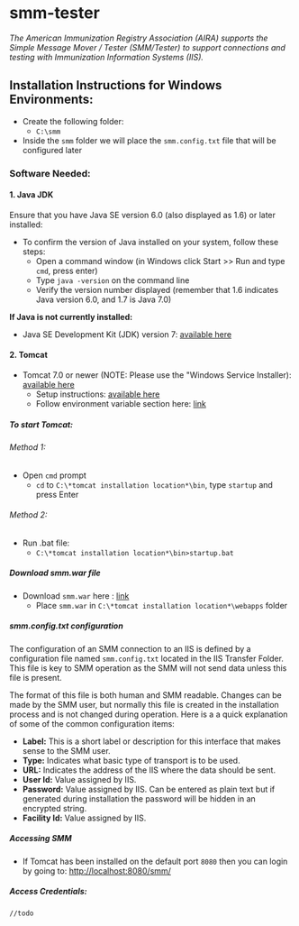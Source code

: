 # smm-tester
*The American Immunization Registry Association (AIRA) supports the Simple Message Mover / Tester (SMM/Tester) to support connections and testing with Immunization Information Systems (IIS).* 

## Installation Instructions for Windows Environments:
- Create the following folder:
  + `C:\smm`
- Inside the `smm` folder we will place the `smm.config.txt` file that will be configured later

### Software Needed:

#### 1. Java JDK

Ensure that you have Java SE version 6.0 (also displayed as 1.6) or later installed:

- To confirm the version of Java installed on your system, follow these steps:
  + Open a command window (in Windows click Start >> Run and type `cmd`, press enter)
  + Type `java -version` on the command line
  + Verify the version number displayed (remember that 1.6 indicates Java version 6.0, and 1.7 is Java 7.0)

**If Java is not currently installed:**

- Java SE Development Kit (JDK) version 7: [available here](https://www.oracle.com/technetwork/java/javase/downloads/java-archive-downloads-javase7-521261.html)

#### 2. Tomcat

- Tomcat 7.0 or newer (NOTE: Please use the "Windows Service Installer): [available here](https://tomcat.apache.org/download-70.cgi)
  + Setup instructions: [available here](http://tomcat.apache.org/tomcat-7.0-doc/setup.html)
  + Follow environment variable section here: [link](https://www.ntu.edu.sg/home/ehchua/programming/howto/JDK_HowTo.html#Set-JAVA_HOME)

##### To start Tomcat:
###### Method 1:
- Open `cmd` prompt
  + `cd` to `C:\*tomcat installation location*\bin`, type `startup` and press Enter

###### Method 2:
- Run .bat file:
  + `C:\*tomcat installation location*\bin>startup.bat`

##### Download smm.war file
- Download `smm.war` here : [link](https://app.immregistries.org/tester/install/index.html)
  + Place `smm.war` in `C:\*tomcat installation location*\webapps` folder

##### smm.config.txt configuration
The configuration of an SMM connection to an IIS is defined by a configuration file named `smm.config.txt` located in the IIS Transfer Folder. This file is key to SMM operation as the SMM will not send data unless this file is present.

The format of this file is both human and SMM readable. Changes can be made by the SMM user, but normally this file is created in the installation process and is not changed during operation. Here is a a quick explanation of some of the common configuration items:

- **Label:** This is a short label or description for this interface that makes sense to the SMM user.
- **Type:** Indicates what basic type of transport is to be used.
- **URL:** Indicates the address of the IIS where the data should be sent.
- **User Id:** Value assigned by IIS.
- **Password:** Value assigned by IIS. Can be entered as plain text but if generated during installation the password will be hidden in an encrypted string.
- **Facility Id:** Value assigned by IIS.

##### Accessing SMM
- If Tomcat has been installed on the default port `8080` then you can login by going to: [http://localhost:8080/smm/](http://localhost:8080/smm/)

##### Access Credentials:
`//todo`
